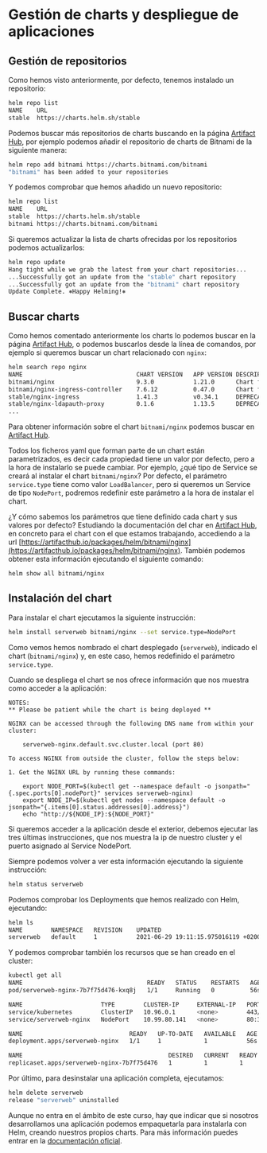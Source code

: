 # Gestión de charts y despliegue de aplicaciones

## Gestión de repositorios

Como hemos visto anteriormente, por defecto, tenemos instalado un repositorio:

```bash
helm repo list
NAME  	URL                          
stable	https://charts.helm.sh/stable
```

Podemos buscar más repositorios de charts buscando en la página [Artifact Hub](https://artifacthub.io/), por ejemplo podemos añadir el repositorio de charts de Bitnami de la siguiente manera:

```bash
helm repo add bitnami https://charts.bitnami.com/bitnami
"bitnami" has been added to your repositories
```

Y podemos comprobar que hemos añadido un nuevo repositorio:

```bash
helm repo list
NAME   	URL                               
stable 	https://charts.helm.sh/stable     
bitnami	https://charts.bitnami.com/bitnami
```

Si queremos actualizar la lista de charts ofrecidas por los repositorios podemos actualizarlos:

```bash
helm repo update
Hang tight while we grab the latest from your chart repositories...
...Successfully got an update from the "stable" chart repository
...Successfully got an update from the "bitnami" chart repository
Update Complete. ⎈Happy Helming!⎈
```

## Buscar charts

Como hemos comentado anteriormente los charts lo podemos buscar en la página [Artifact Hub](https://artifacthub.io/), o podemos buscarlos desde la línea de comandos, por ejemplo si queremos buscar un chart relacionado con `nginx`:

```bash
helm search repo nginx
NAME                            	CHART VERSION	APP VERSION	DESCRIPTION                                       
bitnami/nginx                   	9.3.0        	1.21.0     	Chart for the nginx server                        
bitnami/nginx-ingress-controller	7.6.12       	0.47.0     	Chart for the nginx Ingress controller            
stable/nginx-ingress            	1.41.3       	v0.34.1    	DEPRECATED! An nginx Ingress controller that us...
stable/nginx-ldapauth-proxy     	0.1.6        	1.13.5     	DEPRECATED - nginx proxy with ldapauth            
...
```

Para obtener información sobre el chart `bitnami/nginx` podemos buscar en [Artifact Hub](https://artifacthub.io/).

Todos los ficheros yaml que forman parte de un chart están parametrizados, es decir cada propiedad tiene un valor por defecto, pero a la hora de instalarlo se puede cambiar. Por ejemplo, ¿qué tipo de Service se creará al instalar el chart `bitnami/nginx`? Por defecto, el parámetro `service.type` tiene como valor `LoadBalancer`, pero si queremos un Service de tipo `NodePort`, podremos redefinir este parámetro a la hora de instalar el chart.

¿Y cómo sabemos los parámetros que tiene definido cada chart y sus valores por defecto? Estudiando la documentación del char en [Artifact Hub](https://artifacthub.io/), en concreto para el chart con el que estamos trabajando, accediendo a la url [https://artifacthub.io/packages/helm/bitnami/nginx](https://artifacthub.io/packages/helm/bitnami/nginx). También podemos obtener esta información ejecutando el siguiente comando:

```bash
helm show all bitnami/nginx
```

## Instalación del chart

Para instalar el chart ejecutamos la siguiente instrucción:

```bash
helm install serverweb bitnami/nginx --set service.type=NodePort
```

Como vemos hemos nombrado el chart desplegado (`serverweb`), indicado el chart (`bitnami/nginx`) y, en este caso, hemos redefinido el parámetro `service.type`.

Cuando se despliega el chart se nos ofrece información que nos muestra como acceder a la aplicación:

```
NOTES:
** Please be patient while the chart is being deployed **

NGINX can be accessed through the following DNS name from within your cluster:

    serverweb-nginx.default.svc.cluster.local (port 80)

To access NGINX from outside the cluster, follow the steps below:

1. Get the NGINX URL by running these commands:

    export NODE_PORT=$(kubectl get --namespace default -o jsonpath="{.spec.ports[0].nodePort}" services serverweb-nginx)
    export NODE_IP=$(kubectl get nodes --namespace default -o jsonpath="{.items[0].status.addresses[0].address}")
    echo "http://${NODE_IP}:${NODE_PORT}"
```

Si queremos acceder a la aplicación desde el exterior, debemos ejecutar las tres últimas instrucciones, que nos muestra la ip de nuestro cluster y el puerto asignado al Service NodePort.

Siempre podemos volver a ver esta información ejecutando la siguiente instrucción:

```bash
helm status serverweb
```

Podemos comprobar los Deployments que hemos realizado con Helm, ejecutando:

```bash
helm ls
NAME     	NAMESPACE	REVISION	UPDATED                                 	STATUS  	CHART      	APP VERSION
serverweb	default  	1       	2021-06-29 19:11:15.975016119 +0200 CEST	deployed	nginx-9.3.0	1.21.0   
```

Y podemos comprobar también los recursos que se han creado en el cluster:

```bash
kubectl get all
NAME                                   READY   STATUS    RESTARTS   AGE
pod/serverweb-nginx-7b7f75d476-kxq8j   1/1     Running   0          56s

NAME                      TYPE        CLUSTER-IP     EXTERNAL-IP   PORT(S)        AGE
service/kubernetes        ClusterIP   10.96.0.1      <none>        443/TCP        5m14s
service/serverweb-nginx   NodePort    10.99.80.141   <none>        80:30137/TCP   56s

NAME                              READY   UP-TO-DATE   AVAILABLE   AGE
deployment.apps/serverweb-nginx   1/1     1            1           56s

NAME                                         DESIRED   CURRENT   READY   AGE
replicaset.apps/serverweb-nginx-7b7f75d476   1         1         1       56s
```

Por último, para desinstalar una aplicación completa, ejecutamos:

```bash
helm delete serverweb
release "serverweb" uninstalled
```

Aunque no entra en el ámbito de este curso, hay que indicar que si nosotros desarrollamos una aplicación podemos empaquetarla para instalarla con Helm, creando nuestros propios charts. Para más información puedes entrar en la [documentación oficial](https://helm.sh/docs/chart_template_guide/#the-chart-template-developer-s-guide).